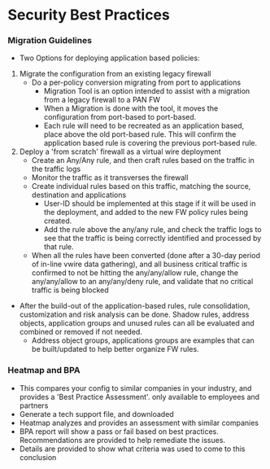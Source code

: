 # Security Best Practices

### Migration Guidelines
* Two Options for deploying application based policies:
1. Migrate the configuration from an existing legacy firewall
    * Do a per-policy conversion migrating from port to applications
        * Migration Tool is an option intended to assist with a migration from a legacy firewall to a PAN FW
        * When a Migration is done with the tool, it moves the configuration from port-based to port-based.
        * Each rule will need to be recreated as an application based, place above the old port-based rule. This will confirm the application based rule is covering the previous port-based rule.
2. Deploy a 'from scratch' firewall as a virtual wire deployment
    * Create an Any/Any rule, and then craft rules based on the traffic in the traffic logs
    * Monitor the traffic as it transverses the firewall
    * Create individual rules based on this traffic, matching the source, destination and applications
        * User-ID should be implemented at this stage if it will be used in the deployment, and added to the new FW policy rules being created.
        * Add the rule above the any/any rule, and check the traffic logs to see that the traffic is being correctly identified and processed by that rule.
    * When all the rules have been converted (done after a 30-day period of in-line vwire data gathering), and all business critical traffic is confirmed to not be hitting the any/any/allow rule, change the any/any/allow to an any/any/deny rule, and validate that no critical traffic is being blocked
* After the build-out of the application-based rules, rule consolidation, customization and risk analysis can be done. Shadow rules, address objects, application groups and unused rules can all be evaluated and combined or removed if not needed.
    * Address object groups, applications groups are examples that can be built/updated to help better organize FW rules.

### Heatmap and BPA
* This compares your config to similar companies in your industry, and provides a 'Best Practice Assessment'. only available to employees and partners
* Generate a tech support file, and downloaded
* Heatmap analyzes and provides an assessment with similar companies
* BPA report will show a pass or fail based on best practices. Recommendations are provided to help remediate the issues.
* Details are provided to show what criteria was used to come to this conclusion
